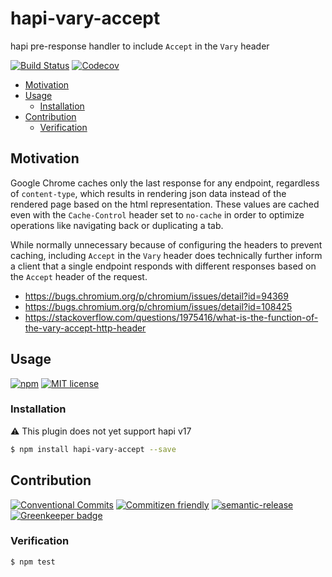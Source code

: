 # hapi-vary-accept

hapi pre-response handler to include `Accept` in the `Vary` header

<!-- status badges -->
[![Build Status][ci-badge]][ci-link]
[![Codecov](https://img.shields.io/codecov/c/github/travi/hapi-vary-accept.svg)](https://codecov.io/github/travi/hapi-vary-accept)

<!-- START doctoc generated TOC please keep comment here to allow auto update -->
<!-- DON'T EDIT THIS SECTION, INSTEAD RE-RUN doctoc TO UPDATE -->


* [Motivation](#motivation)
* [Usage](#usage)
  * [Installation](#installation)
* [Contribution](#contribution)
  * [Verification](#verification)

<!-- END doctoc generated TOC please keep comment here to allow auto update -->

## Motivation

Google Chrome caches only the last response for any endpoint, regardless of
`content-type`, which results in rendering json data instead of the rendered
page based on the html representation. These values are cached even with the
`Cache-Control` header set to `no-cache` in order to optimize operations like
navigating back or duplicating a tab.

While normally unnecessary because of configuring the headers to prevent caching,
including `Accept` in the `Vary` header does technically further inform a client
that a single endpoint responds with different responses based on the `Accept`
header of the request.

* https://bugs.chromium.org/p/chromium/issues/detail?id=94369
* https://bugs.chromium.org/p/chromium/issues/detail?id=108425
* https://stackoverflow.com/questions/1975416/what-is-the-function-of-the-vary-accept-http-header

## Usage

<!-- consumer badges -->
[![npm][npm-badge]][npm-link]
[![MIT license][license-badge]][license-link]

### Installation

:warning: This plugin does not yet support hapi v17

```sh
$ npm install hapi-vary-accept --save
```

## Contribution

<!-- contribution badges -->
[![Conventional Commits][commit-convention-badge]][commit-convention-link]
[![Commitizen friendly][commitizen-badge]][commitizen-link]
[![semantic-release](https://img.shields.io/badge/%20%20%F0%9F%93%A6%F0%9F%9A%80-semantic--release-e10079.svg)](https://github.com/semantic-release/semantic-release)
[![Greenkeeper badge](https://badges.greenkeeper.io/travi/hapi-vary-accept.svg)](https://greenkeeper.io/)

### Verification

```sh
$ npm test
```

[npm-link]: https://www.npmjs.com/package/hapi-vary-accept
[npm-badge]: https://img.shields.io/npm/v/hapi-vary-accept.svg
[license-link]: LICENSE
[license-badge]: https://img.shields.io/github/license/travi/hapi-vary-accept.svg
[ci-link]: https://travis-ci.com/travi/hapi-vary-accept
[ci-badge]: https://img.shields.io/travis/com/travi/hapi-vary-accept.svg?branch=master
[commit-convention-link]: https://conventionalcommits.org
[commit-convention-badge]: https://img.shields.io/badge/Conventional%20Commits-1.0.0-yellow.svg
[commitizen-link]: http://commitizen.github.io/cz-cli/
[commitizen-badge]: https://img.shields.io/badge/commitizen-friendly-brightgreen.svg
